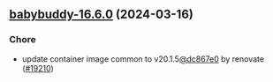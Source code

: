 

## [babybuddy-16.6.0](https://github.com/truecharts/charts/compare/babybuddy-16.5.2...babybuddy-16.6.0) (2024-03-16)

### Chore



- update container image common to v20.1.5[@dc867e0](https://github.com/dc867e0) by renovate ([#19210](https://github.com/truecharts/charts/issues/19210))